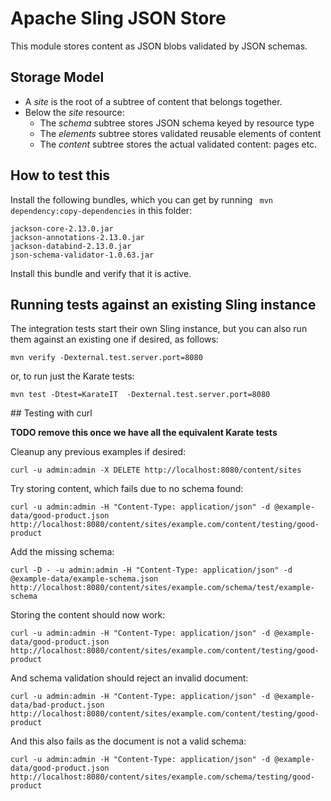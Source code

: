 # Apache Sling JSON Store

This module stores content as JSON blobs validated by JSON schemas.

## Storage Model
* A _site_ is the root of a subtree of content that belongs together.
* Below the _site_ resource:
  * The _schema_ subtree stores JSON schema keyed by resource type
  * The _elements_ subtree stores validated reusable elements of content
  * The _content_ subtree stores the actual validated content: pages etc.

## How to test this

Install the following bundles, which you can get by running
` mvn dependency:copy-dependencies` in this folder:

    jackson-core-2.13.0.jar
    jackson-annotations-2.13.0.jar
    jackson-databind-2.13.0.jar
    json-schema-validator-1.0.63.jar

Install this bundle and verify that it is active.

## Running tests against an existing Sling instance

The integration tests start their own Sling instance, but you can
also run them against an existing one if desired, as follows:

    mvn verify -Dexternal.test.server.port=8080

or, to run just the Karate tests:

    mvn test -Dtest=KarateIT  -Dexternal.test.server.port=8080

## Testing with curl

**TODO remove this once we have all the equivalent Karate tests**

Cleanup any previous examples if desired:

    curl -u admin:admin -X DELETE http://localhost:8080/content/sites

Try storing content, which fails due to no schema found:

    curl -u admin:admin -H "Content-Type: application/json" -d @example-data/good-product.json http://localhost:8080/content/sites/example.com/content/testing/good-product

Add the missing schema:

    curl -D - -u admin:admin -H "Content-Type: application/json" -d @example-data/example-schema.json http://localhost:8080/content/sites/example.com/schema/test/example-schema

Storing the content should now work:

    curl -u admin:admin -H "Content-Type: application/json" -d @example-data/good-product.json http://localhost:8080/content/sites/example.com/content/testing/good-product

And schema validation should reject an invalid document:

    curl -u admin:admin -H "Content-Type: application/json" -d @example-data/bad-product.json http://localhost:8080/content/sites/example.com/content/testing/good-product

And this also fails as the document is not a valid schema:

    curl -u admin:admin -H "Content-Type: application/json" -d @example-data/good-product.json http://localhost:8080/content/sites/example.com/schema/testing/good-product

